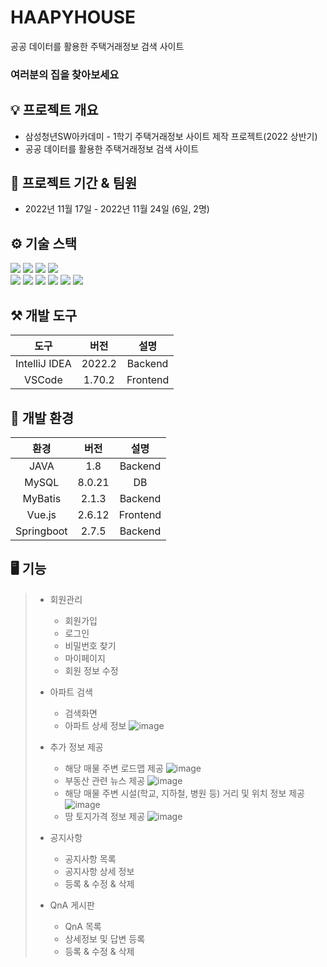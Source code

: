 # HAAPYHOUSE
공공 데이터를 활용한 주택거래정보 검색 사이트


### 여러분의 집을 찾아보세요

## 💡 프로젝트 개요

- 삼성청년SW아카데미 - 1학기 주택거래정보 사이트 제작 프로젝트(2022 상반기)
- 공공 데이터를 활용한 주택거래정보 검색 사이트

## 📆 프로젝트 기간 & 팀원

- 2022년 11월 17일 - 2022년 11월 24일 (6일, 2명)

## ⚙️ 기술 스택

<img src="https://img.shields.io/badge/JAVA-007396?style=for-the-badge&logo=java&logoColor=white"> <img src="https://img.shields.io/badge/mysql-4479A1?style=for-the-badge&logo=mysql&logoColor=white">
<img src="https://img.shields.io/badge/Spring-6DB33F?style=for-the-badge&logo=Spring&logoColor=white">
<img src="https://img.shields.io/badge/SpringBoot-6DB33F?style=for-the-badge&logo=SpringBoot&logoColor=white">
</br>
<img src="https://img.shields.io/badge/javascript-F7DF1E?style=for-the-badge&logo=javascript&logoColor=black">
<img src="https://img.shields.io/badge/vue.js-4FC08D?style=for-the-badge&logo=vue.js&logoColor=white">
<img src="https://img.shields.io/badge/html-E34F26?style=for-the-badge&logo=html5&logoColor=white">
<img src="https://img.shields.io/badge/css-1572B6?style=for-the-badge&logo=css3&logoColor=white">
<img src="https://img.shields.io/badge/Sass-CC6699?style=for-the-badge&logo=Sass&logoColor=white">
<img src="https://img.shields.io/badge/bootstrap-7952B3?style=for-the-badge&logo=bootstrap&logoColor=white">

## ⚒ 개발 도구

|     도구      |  버전  |   설명   |
| :-----------: | :----: | :------: |
| IntelliJ IDEA | 2022.2 | Backend  |
|    VSCode     | 1.70.2 | Frontend |

## 🔧 개발 환경

|    환경    |   버전   |   설명   |
| :--------: | :------: | :------: |
|    JAVA    |   1.8    | Backend  |
|    MySQL   |  8.0.21  |    DB    |
|   MyBatis  |  2.1.3   | Backend  |
|   Vue.js   |  2.6.12  | Frontend |
| Springboot |  2.7.5   | Backend  |

## 🖥 기능

> - 회원관리
>
>   - 회원가입
>   - 로그인
>   - 비밀번호 찾기
>   - 마이페이지
>   - 회원 정보 수정
>
> - 아파트 검색
>
>   - 검색화면
>   - 아파트 상세 정보
> ![image](https://user-images.githubusercontent.com/34956859/229362224-a4bd2a63-052f-450d-9290-a4ca6e1b40b1.png)
>
> - 추가 정보 제공
>
>   - 해당 매물 주변 로드맵 제공
> ![image](https://user-images.githubusercontent.com/34956859/229361999-7254bbbc-1958-405a-840d-47695bb6cf00.png)
>   - 부동산 관련 뉴스 제공
> ![image](https://user-images.githubusercontent.com/34956859/229362162-6ce9c46d-9f68-43f4-8b15-7096710b5f93.png)
>   - 해당 매물 주변 시설(학교, 지하철, 병원 등) 거리 및 위치 정보 제공
> ![image](https://user-images.githubusercontent.com/34956859/229361924-35777950-cfb1-49f1-acf3-802f86cfd7cc.png)
>   - 땅 토지가격 정보 제공
> ![image](https://user-images.githubusercontent.com/34956859/229362066-0a5eefdb-b624-4aee-905b-5d5673a57234.png)
>
> - 공지사항
>
>   - 공지사항 목록
>   - 공지사항 상세 정보
>   - 등록 & 수정 & 삭제
>
> - QnA 게시판
>   - QnA 목록
>   - 상세정보 및 답변 등록
>   - 등록 & 수정 & 삭제
